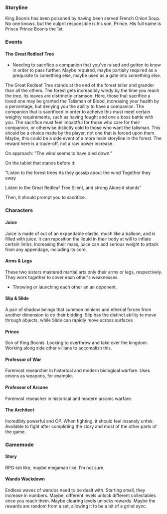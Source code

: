### Storyline

King Boonis has been poisoned by having been served French Onion Soup. No one knows, but the culprit responsible is his son, Prince. His full name is Prince Prince Boonis the 1st.

### Events

#### The Great Redleaf Tree

- Needing to sacrifice a companion that you've raised and gotten to know in order to pass further. Maybe required, maybe partially required as a prequisite to something else, maybe used as a gate into something else.

The Great Redleaf Tree stands at the end of the forest taller and grander than all the others. The forest gets increadibly windy by the time you reach the tree. Its leaves are distrinctly crismson. Here, those that sacrifice a loved one may be granted the Talisman of Blood, increasing your health by a percentage, but denying you the ability to have a companion. The companion that is sacrificed in order to acheive this must meet certain weighty requirements, such as having fought and one a boss battle with you. The sacrifice must feel impactful for those who care for their companion, or otherwise distictly cold to those who want the talisman. This should be a choice made by the player, not one that is forced upon them. Maybe, this could be a side event of a more main storyline in the forest. The reward here is a trade-off, not a raw power increase.

On approach:
"The wind seems to have died down."

On the tablet that stands before it:

"Listen to the forest trees
As they gossip about the wind
Together they sway

Listen to the Great Redleaf Tree
Silent, and strong
Alone it stands"

Then, it should prompt you to sacrifice.

### Characters

#### Juice

Juice is made of out of an expandable elastic, much like a balloon, and is filled with juice. It can reposition the liquid in their body at will to inflate certain limbs. Increasing their mass, juice can add serious weight to attack from any appendage, including its core.

#### Arms & Legs

These two sisters mastered martial arts only their arms or legs, respectively. They work together to cover each other's weaknesses.

- Throwing or launching each other an an opponent.

#### Slip & Slide

A pair of shadow beings that summon minions and etherial forces from another dimension to do their bidding. Slip has the distinct ability to move through objects, while Slide can rapidly move across surfaces

#### Prince

Son of King Boonis. Looking to overthrow and take over the kingdom. Working along side other villians to accomplish this.

#### Professor of War

Foremost researcher in historical and modern biological warfare. Uses onions as weapons, for example.

#### Professor of Arcane

Foremost reseacher in historical and modern arcanic warfare.

#### The Architect

Incredibly powerful and OP. When fighting, it should feel insanely unfair. Available to fight after completing the story and most of the other parts of the game.

### Gamemode

#### Story

RPG-ish like, maybe megaman like. I'm not sure.

#### Wando Wackdown

Endless waves of wandos need to be dealt with. Starting small, they increase in numbers. Maybe, different levels unlock different collectables once you reach them. Maybe clearing levels unlocks rewards. Maybe the rewards are random from a set, allowing it to be a bit of a grind sync. 
